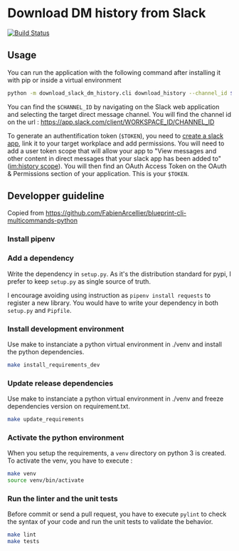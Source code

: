 # Download DM history from Slack
[![Build Status](https://travis-ci.org/sofcalca/download_slack_dm_history.svg?branch=master)](https://travis-ci.org/github/sofcalca/download_slack_dm_history)

## Usage

You can run the application with the following command after installing it with pip or inside a virtual environment

```bash
python -m download_slack_dm_history.cli download_history --channel_id $CHANNEL_ID --token $TOKEN --output_file_path path/to/file
```

You can find the `$CHANNEL_ID` by navigating on the Slack web application and selecting the target direct message channel. You will find the channel id on the url : https://app.slack.com/client/WORKSPACE_ID/CHANNEL_ID

To generate an authentification token (`$TOKEN`), you need to [create a slack app](https://api.slack.com/apps), link it to your target workplace and add permissions. You will need to add a user token scope that will allow your app to "View messages and other content in direct messages that your slack app has been added to" ([im:history scope](https://api.slack.com/scopes/im:history)). You will then find an OAuth Access Token on the OAuth & Permissions section of your application. This is your `$TOKEN`.

## Developper guideline
Copied from https://github.com/FabienArcellier/blueprint-cli-multicommands-python

### Install pipenv

### Add a dependency

Write the dependency in ``setup.py``. As it's the distribution standard for pypi,
I prefer to keep ``setup.py`` as single source of truth.

I encourage avoiding using instruction as ``pipenv install requests`` to register
a new library. You would have to write your dependency in both ``setup.py`` and ``Pipfile``.

### Install development environment

Use make to instanciate a python virtual environment in ./venv and install the
python dependencies.

```bash
make install_requirements_dev
```

### Update release dependencies

Use make to instanciate a python virtual environment in ./venv and freeze
dependencies version on requirement.txt.

```bash
make update_requirements
```

### Activate the python environment

When you setup the requirements, a `venv` directory on python 3 is created.
To activate the venv, you have to execute :

```bash
make venv
source venv/bin/activate
```

### Run the linter and the unit tests

Before commit or send a pull request, you have to execute `pylint` to check the syntax
of your code and run the unit tests to validate the behavior.

```bash
make lint
make tests
```